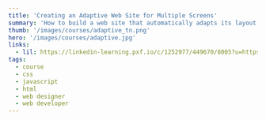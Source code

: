 ```yaml
---
title: 'Creating an Adaptive Web Site for Multiple Screens'
summary: 'How to build a web site that automatically adapts its layout to various screen sizes, orientations, and resolutions on desktop browsers and mobile devices.'
thumb: '/images/courses/adaptive_tn.png'
hero: '/images/courses/adaptive.jpg'
links:
  - lil: https://linkedin-learning.pxf.io/c/1252977/449670/8005?u=https%3A%2F%2Fwww.linkedin.com%2Flearning%2Fcreating-an-adaptive-web-site-for-multiple-screens
tags:
  - course
  - css
  - javascript
  - html
  - web designer
  - web developer
---
```

